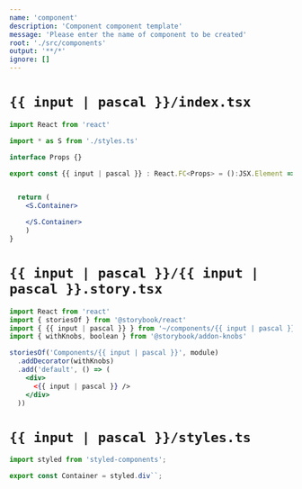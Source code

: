 ```yaml
---
name: 'component'
description: 'Component component template'
message: 'Please enter the name of component to be created'
root: './src/components'
output: '**/*'
ignore: []
---
```


# `{{ input | pascal }}/index.tsx`

```jsx
import React from 'react'

import * as S from './styles.ts'

interface Props {}

export const {{ input | pascal }} : React.FC<Props> = ():JSX.Element => {


  return (
    <S.Container>

    </S.Container>
    )
}

```

# `{{ input | pascal }}/{{ input | pascal }}.story.tsx`

```jsx
import React from 'react'
import { storiesOf } from '@storybook/react'
import { {{ input | pascal }} } from '~/components/{{ input | pascal }}'
import { withKnobs, boolean } from '@storybook/addon-knobs'

storiesOf('Components/{{ input | pascal }}', module)
  .addDecorator(withKnobs)
  .add('default', () => (
    <div>
      <{{ input | pascal }} />
    </div>
  ))

```

# `{{ input | pascal }}/styles.ts`

```js
import styled from 'styled-components';

export const Container = styled.div``;

```
